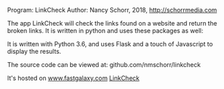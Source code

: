 Program: LinkCheck
Author:  Nancy Schorr, 2018, http://schorrmedia.com

The app LinkCheck will check the links found on a website and return the broken links. It is written in python and uses these packages as well:

It is written with Python 3.6, and uses Flask and a touch of Javascript to display the results.

The source code can be viewed at: github.com/nmschorr/linkcheck

It's hosted on www.fastgalaxy.com <a href="http://www.fastgalaxy.com">LinkCheck</a>





